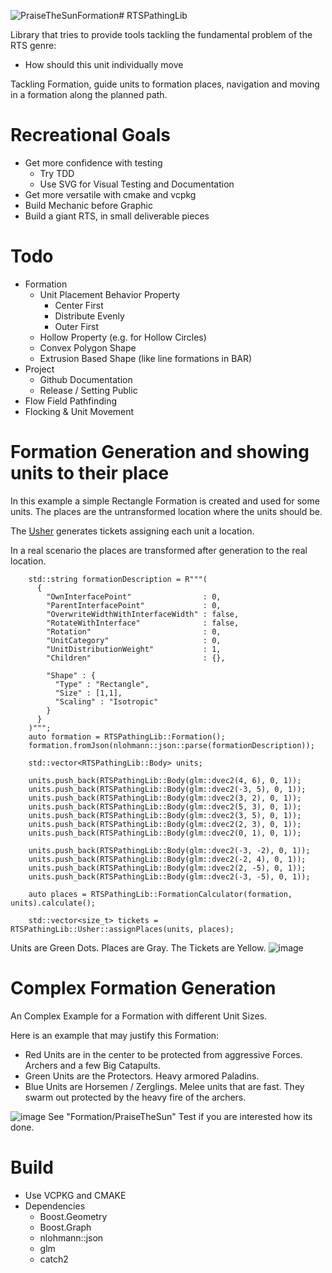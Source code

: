 ![PraiseTheSunFormation](https://github.com/Liech/RTSPathingLib/assets/16963076/5b1392a0-4c31-4a86-92d2-4cba4fa75c40)# RTSPathingLib

Library that tries to provide tools tackling the fundamental problem of the RTS genre:

* How should this unit individually move

Tackling Formation, guide units to formation places, navigation and moving in a formation along the planned path.

# Recreational Goals

* Get more confidence with testing
  * Try TDD
  * Use SVG for Visual Testing and Documentation
* Get more versatile with cmake and vcpkg 
* Build Mechanic before Graphic
* Build a giant RTS, in small deliverable pieces

# Todo

* Formation
  * Unit Placement Behavior Property
    * Center First
    * Distribute Evenly
    * Outer First
  * Hollow Property (e.g. for Hollow Circles)
  * Convex Polygon Shape
  * Extrusion Based Shape (like line formations in BAR)
* Project
  * Github Documentation
  * Release / Setting Public
* Flow Field Pathfinding
* Flocking & Unit Movement

# Formation Generation and showing units to their place

In this example a simple Rectangle Formation is created and used for some units. The places are the untransformed location where the units should be.

The [Usher](https://en.wikipedia.org/wiki/Usher_(occupation)) generates tickets assigning each unit a location.

In a real scenario the places are transformed after generation to the real location.

```
    std::string formationDescription = R"""(
      {
        "OwnInterfacePoint"                : 0,  
        "ParentInterfacePoint"             : 0, 
        "OverwriteWidthWithInterfaceWidth" : false, 
        "RotateWithInterface"              : false, 
        "Rotation"                         : 0, 
        "UnitCategory"                     : 0, 
        "UnitDistributionWeight"           : 1,
        "Children"                         : {},

        "Shape" : {
          "Type" : "Rectangle",
          "Size" : [1,1],
          "Scaling" : "Isotropic"
        }
      }
    )""";
    auto formation = RTSPathingLib::Formation();
    formation.fromJson(nlohmann::json::parse(formationDescription));

    std::vector<RTSPathingLib::Body> units;

    units.push_back(RTSPathingLib::Body(glm::dvec2(4, 6), 0, 1));
    units.push_back(RTSPathingLib::Body(glm::dvec2(-3, 5), 0, 1));
    units.push_back(RTSPathingLib::Body(glm::dvec2(3, 2), 0, 1));
    units.push_back(RTSPathingLib::Body(glm::dvec2(5, 3), 0, 1));
    units.push_back(RTSPathingLib::Body(glm::dvec2(3, 5), 0, 1));
    units.push_back(RTSPathingLib::Body(glm::dvec2(2, 3), 0, 1));
    units.push_back(RTSPathingLib::Body(glm::dvec2(0, 1), 0, 1));

    units.push_back(RTSPathingLib::Body(glm::dvec2(-3, -2), 0, 1));
    units.push_back(RTSPathingLib::Body(glm::dvec2(-2, 4), 0, 1));
    units.push_back(RTSPathingLib::Body(glm::dvec2(2, -5), 0, 1));
    units.push_back(RTSPathingLib::Body(glm::dvec2(-3, -5), 0, 1));

    auto places = RTSPathingLib::FormationCalculator(formation, units).calculate();

    std::vector<size_t> tickets = RTSPathingLib::Usher::assignPlaces(units, places);
```
Units are Green Dots.
Places are Gray.
The Tickets are Yellow.
![image](https://github.com/Liech/RTSPathingLib/assets/16963076/9f426be9-84a7-4326-a5d6-c471aa4996e8)

# Complex Formation Generation

An Complex Example for a Formation with different Unit Sizes.

Here is an example that may justify this Formation:
 * Red Units are in the center to be protected from aggressive Forces. Archers and a few Big Catapults.
 * Green Units are the Protectors. Heavy armored Paladins.
 * Blue Units are Horsemen / Zerglings. Melee units that are fast. They swarm out protected by the heavy fire of the archers.

![image](https://github.com/Liech/RTSPathingLib/assets/16963076/95d2e214-1b93-44c1-b1ed-4106aa1c310f)
See "Formation/PraiseTheSun" Test if you are interested how its done.

# Build

* Use VCPKG and CMAKE
* Dependencies
  * Boost.Geometry
  * Boost.Graph
  * nlohmann::json
  * glm
  * catch2
